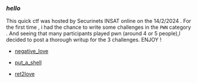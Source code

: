 ### _hello_

This quick ctf was hosted by Securinets INSAT online on the 14/2/2024 . For the first time , i had the chance to write some challenges in the ```PWN``` category . And seeing that many participants played pwn (around 4 or 5 people),I decided to post a thorough writup for the 3 challenges. ENJOY !

* [negative_love](/negative_love/README.md)

* [put_a_shell](/put_a_shell/README.md)

* [ret2love](/ret2love/README.md)